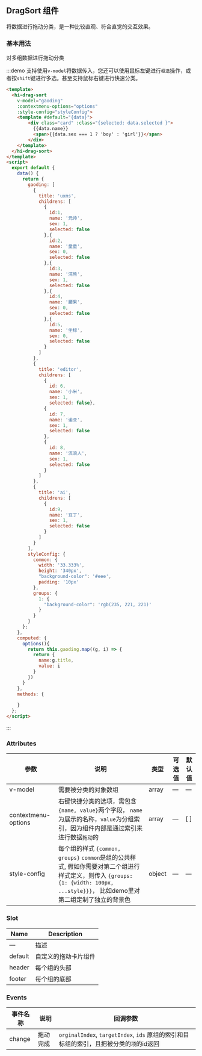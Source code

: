 ## DragSort 组件

将数据进行拖动分类，是一种比较直观、符合直觉的交互效果。

### 基本用法

对多组数据进行拖动分类

:::demo 支持使用`v-model`将数据传入，您还可以使用鼠标左键进行`框选`操作，或者按`shift`键进行多选。甚至支持鼠标右键进行快速分类。
```html
<template>
  <hi-drag-sort
    v-model="gaoding"
    :contextmenu-options="options"
    :style-config="styleConfig">
    <template #default="{data}">
        <div class="card" :class="{selected: data.selected }">
          {{data.name}}
          <span>{{data.sex === 1 ? 'boy' : 'girl'}}</span>
        </div>
    </template>
  </hi-drag-sort>
</template>
<script>
  export default {
    data() {
      return {
        gaoding: [
          {
            title: 'uxms',
            childrens: [
              {
                id:1,
                name: '元帅',
                sex: 1,
                selected: false
              },{
                id:2,
                name: '童童',
                sex: 0,
                selected: false
              },{
                id:3,
                name: '浣熊',
                sex: 1,
                selected: false
              },{
                id:4,
                name: '腰果',
                sex: 0,
                selected: false
              },{
                id:5,
                name: '坐标',
                sex: 0,
                selected: false
              }
            ]
          },
          {
            title: 'editor',
            childrens: [
              {
                id: 6,
                name: '小米',
                sex: 1,
                selected: false},
              {
                id: 7,
                name: '诺亚',
                sex: 1,
                selected: false
              },
              {
                id: 8,
                name: '流浪人',
                sex: 1,
                selected: false
              }
            ]
          },
          {
            title: 'ai',
            childrens: [
              {
                id:9,
                name: '豆丁',
                sex: 1,
                selected: false
              }
            ]
          }
        ],
        styleConfig: {
          common: {
            width: '33.333%',
            height: '340px',
            "background-color": '#eee',
            padding: '10px'
          },
          groups: {
            1: {
              "background-color": 'rgb(235, 221, 221)'
            }
          }
        }
      };
    },
    computed: {
      options(){
        return this.gaoding.map((g, i) => {
          return {
            name:g.title,
            value: i
          }
        })
      }
    },
    methods: {
      
    }
  };
</script>
```
:::


### Attributes
| 参数      | 说明          | 类型      | 可选值                           | 默认值  |
|---------- |-------------- |---------- |--------------------------------  |-------- |
| v-model     | 需要被分类的对象数组           | array | — | — |
| contextmenu-options | 右键快捷分类的选项，需包含`{name, value}`两个字段， `name`为展示的名称，`value`为分组索引，因为组件内部是通过索引来进行数据`拖动`的 | array | — | [ ] |
| style-config    | 每个组的样式 `{common, groups}` `common`是组的公共样式, 假如你需要对第二个组进行样式定义，则传入 `{groups: {1: {width: 100px, ...style}}}`， 比如demo里对第二组定制了独立的背景色          | object | — | — |


### Slot

| Name | Description |
|------|--------|
| — | 描述 |
| default | 自定义的拖动卡片组件 |
| header | 每个组的头部 |
| footer | 每个组的底部 |

### Events
| 事件名称 | 说明 | 回调参数 |
|---------- |-------- |---------- |
| change | 拖动完成 | `orginalIndex`, `targetIndex`, `ids` 原组的索引和目标组的索引，且把被分类的`项`的id返回 |
